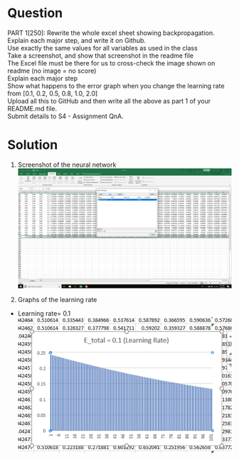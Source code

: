 # Question
PART 1[250]: Rewrite the whole excel sheet showing backpropagation. Explain each major step, and write it on Github. <br/>
Use exactly the same values for all variables as used in the class <br/>
Take a screenshot, and show that screenshot in the readme file <br/>
The Excel file must be there for us to cross-check the image shown on readme (no image = no score) <br/>
Explain each major step <br/>
Show what happens to the error graph when you change the learning rate from [0.1, 0.2, 0.5, 0.8, 1.0, 2.0] <br/>
Upload all this to GitHub and then write all the above as part 1 of your README.md file. <br/>
Submit details to S4 - Assignment QnA. <br/>

# Solution
1. Screenshot of the neural network 
![sc](images/part1.png)

2. Graphs of the learning rate
- Learning rate= 0.1
![lr1](images/lr_0.1.png)
